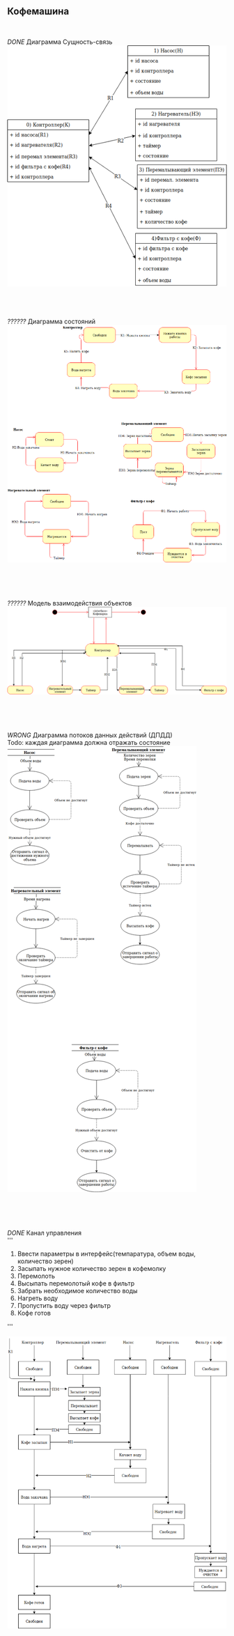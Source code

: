 <H2> Кофемашина </H2> </br>


*DONE* Диаграмма Сущность-связь</br>
![](https://github.com/ansushina/sem4/blob/master/oop/oop5/ER3.png)</br></br></br></br></br>
*??????* Диаграмма состояний</br>
![](https://github.com/ansushina/sem4/blob/master/oop/oop5/state2.png)</br></br></br></br></br>

*??????* Модель взаимодействия объектов</br>
![](https://github.com/ansushina/sem4/blob/master/oop/oop5/actingmodel2)</br></br></br></br></br>

*WRONG* Диаграмма потоков данных действий (ДПДД)</br>
Todo: каждая диаграмма должна отражать состояние
![](https://github.com/ansushina/sem4/blob/master/oop/oop5/dpdd2.png)</br></br></br></br></br>

 *DONE* Канал управления</br>
'''
1. Ввести параметры в интерфейс(темпаратура, объем воды, количество зерен)
2. Засыпать нужное количество зерен в кофемолку
3. Перемолоть 
4. Высыпать перемолотый кофе в фильтр 
5. Забрать необходимое количество воды 
6. Нагреть воду
7. Пропустить воду через фильтр
8. Кофе готов

'''



![](https://github.com/ansushina/sem4/blob/master/oop/oop5/canal3.png)</br>
